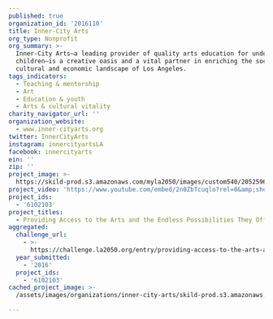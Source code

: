 ```yaml
---
published: true
organization_id: '2016110'
title: Inner-City Arts
org_type: Nonprofit
org_summary: >-
  Inner-City Arts—a leading provider of quality arts education for underserved
  children—is a creative oasis and a vital partner in enriching the social,
  cultural and economic landscape of Los Angeles.
tags_indicators:
  - Teaching & mentorship
  - Art
  - Education & youth
  - Arts & cultural vitality
charity_navigator_url: ''
organization_website:
  - www.inner-cityarts.org
twitter: InnerCityArts
instagram: innercityartsLA
facebook: innercityarts
ein: ''
zip: ''
project_image: >-
  https://skild-prod.s3.amazonaws.com/myla2050/images/custom540/2052596015741-team91.jpg
project_video: 'https://www.youtube.com/embed/2n0ZbTcuqlo?rel=0&amp;showinfo=0'
project_ids:
  - '6102103'
project_titles:
  - Providing Access to the Arts and the Endless Possibilities They Offer
aggregated:
  challenge_url:
    - >-
      https://challenge.la2050.org/entry/providing-access-to-the-arts-and-the-endless-possibilities-they-offer
  year_submitted:
    - '2016'
  project_ids:
    - '6102103'
cached_project_image: >-
  /assets/images/organizations/inner-city-arts/skild-prod.s3.amazonaws.com/myla2050/images/custom540/2052596015741-team91.jpg

---
```

